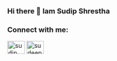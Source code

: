 ### Hi there 👋 Iam Sudip Shrestha


<h3 align="left">Connect with me:</h3>
<p align="left">
<a href="https://www.linkedin.com/in/sudip-shrestha-1027a51b7/" target="blank"><img align="center" src="https://raw.githubusercontent.com/rahuldkjain/github-profile-readme-generator/master/src/images/icons/Social/linked-in-alt.svg" alt="sudip shrestha" height="30" width="40" /></a>
<a href="https://instagram.com/_sudeep.s" target="blank"><img align="center" src="https://raw.githubusercontent.com/rahuldkjain/github-profile-readme-generator/master/src/images/icons/Social/instagram.svg" alt="sudeep.s" height="30" width="40" /></a>
</p>
